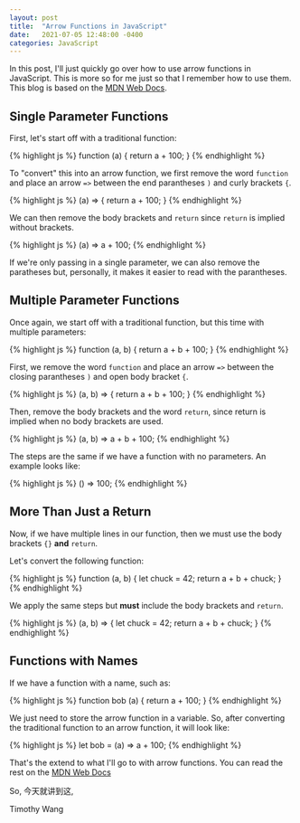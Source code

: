```yaml
---
layout: post
title:  "Arrow Functions in JavaScript"
date:   2021-07-05 12:48:00 -0400
categories: JavaScript
---
```


In this post, I'll just quickly go over how to use arrow functions in JavaScript. This is more so for me just so that I remember how to use them. This blog is based on the [MDN Web Docs][MDN].

## Single Parameter Functions

First, let's start off with a traditional function:

{% highlight js %}
function (a) {
  return a + 100;
}
{% endhighlight %}

To "convert" this into an arrow function, we first remove the word `function` and place an arrow `=>` between the end parantheses `)` and curly brackets `{`.

{% highlight js %}
(a) => {
  return a + 100;
}
{% endhighlight %}

We can then remove the body brackets and `return` since `return` is implied without brackets.

{% highlight js %}
(a) => a + 100;
{% endhighlight %}

If we're only passing in a single parameter, we can also remove the paratheses but, personally, it makes it easier to read with the parantheses.

## Multiple Parameter Functions

Once again, we start off with a traditional function, but this time with multiple parameters:

{% highlight js %}
function (a, b) {
  return a + b + 100;
}
{% endhighlight %}

First, we remove the word `function` and place an arrow `=>` between the closing parantheses `)` and open body bracket `{`.

{% highlight js %}
(a, b) => {
  return a + b + 100;
}
{% endhighlight %}

Then, remove the body brackets and the word `return`, since return is implied when no body brackets are used.

{% highlight js %}
(a, b) => a + b + 100;
{% endhighlight %}

The steps are the same if we have a function with no parameters. An example looks like:

{% highlight js %}
() => 100;
{% endhighlight %}

## More Than Just a Return

Now, if we have multiple lines in our function, then we must use the body brackets `{}` **and** `return`. 

Let's convert the following function:

{% highlight js %}
function (a, b) {
  let chuck = 42;
  return a + b + chuck;
}
{% endhighlight %}

We apply the same steps but **must** include the body brackets and `return`.

{% highlight js %}
(a, b) => {
  let chuck = 42;
  return a + b + chuck;
}
{% endhighlight %}

## Functions with Names

If we have a function with a name, such as:

{% highlight js %}
function bob (a) {
  return a + 100;
}
{% endhighlight %}

We just need to store the arrow function in a variable. So, after converting the traditional function to an arrow function, it will look like:

{% highlight js %}
let bob = (a) => a + 100;
{% endhighlight %}

That's the extend to what I'll go to with arrow functions. You can read the rest on the [MDN Web Docs][MDN]

So, 今天就讲到这,

Timothy Wang

[MDN]: https://developer.mozilla.org/en-US/docs/Web/JavaScript/Reference/Functions/Arrow_functions
